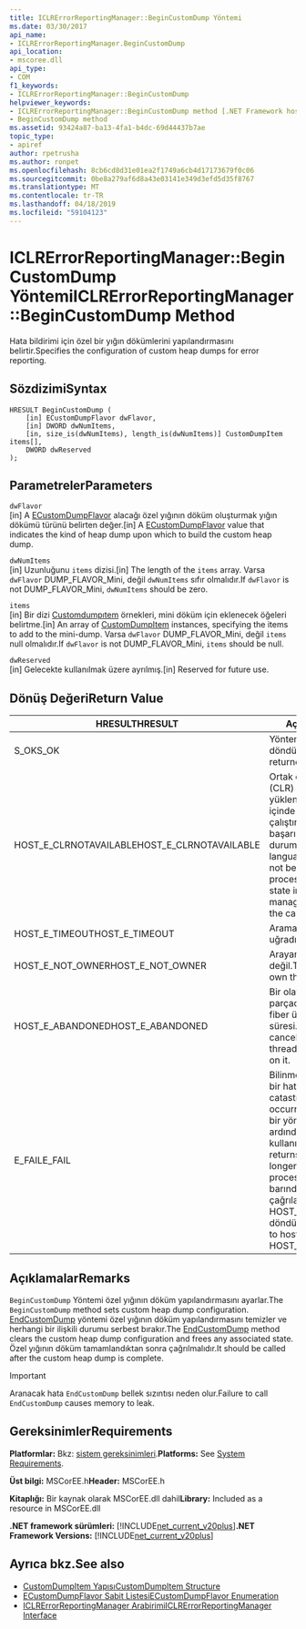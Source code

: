 ```yaml
---
title: ICLRErrorReportingManager::BeginCustomDump Yöntemi
ms.date: 03/30/2017
api_name:
- ICLRErrorReportingManager.BeginCustomDump
api_location:
- mscoree.dll
api_type:
- COM
f1_keywords:
- ICLRErrorReportingManager::BeginCustomDump
helpviewer_keywords:
- ICLRErrorReportingManager::BeginCustomDump method [.NET Framework hosting]
- BeginCustomDump method
ms.assetid: 93424a87-ba13-4fa1-b4dc-69d44437b7ae
topic_type:
- apiref
author: rpetrusha
ms.author: ronpet
ms.openlocfilehash: 8cb6cd8d31e01ea2f1749a6cb4d17173679f0c06
ms.sourcegitcommit: 0be8a279af6d8a43e03141e349d3efd5d35f8767
ms.translationtype: MT
ms.contentlocale: tr-TR
ms.lasthandoff: 04/18/2019
ms.locfileid: "59104123"
---
```

# <a name="iclrerrorreportingmanagerbegincustomdump-method"></a><span data-ttu-id="41082-102">ICLRErrorReportingManager::BeginCustomDump Yöntemi</span><span class="sxs-lookup"><span data-stu-id="41082-102">ICLRErrorReportingManager::BeginCustomDump Method</span></span>
<span data-ttu-id="41082-103">Hata bildirimi için özel bir yığın dökümlerini yapılandırmasını belirtir.</span><span class="sxs-lookup"><span data-stu-id="41082-103">Specifies the configuration of custom heap dumps for error reporting.</span></span>  
  
## <a name="syntax"></a><span data-ttu-id="41082-104">Sözdizimi</span><span class="sxs-lookup"><span data-stu-id="41082-104">Syntax</span></span>  
  
```  
HRESULT BeginCustomDump (  
    [in] ECustomDumpFlavor dwFlavor,  
    [in] DWORD dwNumItems,  
    [in, size_is(dwNumItems), length_is(dwNumItems)] CustomDumpItem items[],  
    DWORD dwReserved  
);  
```  
  
## <a name="parameters"></a><span data-ttu-id="41082-105">Parametreler</span><span class="sxs-lookup"><span data-stu-id="41082-105">Parameters</span></span>  
 `dwFlavor`  
 <span data-ttu-id="41082-106">[in] A [ECustomDumpFlavor](../../../../docs/framework/unmanaged-api/hosting/ecustomdumpflavor-enumeration.md) alacağı özel yığının döküm oluşturmak yığın dökümü türünü belirten değer.</span><span class="sxs-lookup"><span data-stu-id="41082-106">[in] A [ECustomDumpFlavor](../../../../docs/framework/unmanaged-api/hosting/ecustomdumpflavor-enumeration.md) value that indicates the kind of heap dump upon which to build the custom heap dump.</span></span>  
  
 `dwNumItems`  
 <span data-ttu-id="41082-107">[in] Uzunluğunu `items` dizisi.</span><span class="sxs-lookup"><span data-stu-id="41082-107">[in] The length of the `items` array.</span></span> <span data-ttu-id="41082-108">Varsa `dwFlavor` DUMP_FLAVOR_Mini, değil `dwNumItems` sıfır olmalıdır.</span><span class="sxs-lookup"><span data-stu-id="41082-108">If `dwFlavor` is not DUMP_FLAVOR_Mini, `dwNumItems` should be zero.</span></span>  
  
 `items`  
 <span data-ttu-id="41082-109">[in] Bir dizi [Customdumpıtem](../../../../docs/framework/unmanaged-api/hosting/customdumpitem-structure.md) örnekleri, mini döküm için eklenecek öğeleri belirtme.</span><span class="sxs-lookup"><span data-stu-id="41082-109">[in] An array of [CustomDumpItem](../../../../docs/framework/unmanaged-api/hosting/customdumpitem-structure.md) instances, specifying the items to add to the mini-dump.</span></span> <span data-ttu-id="41082-110">Varsa `dwFlavor` DUMP_FLAVOR_Mini, değil `items` null olmalıdır.</span><span class="sxs-lookup"><span data-stu-id="41082-110">If `dwFlavor` is not DUMP_FLAVOR_Mini, `items` should be null.</span></span>  
  
 `dwReserved`  
 <span data-ttu-id="41082-111">[in] Gelecekte kullanılmak üzere ayrılmış.</span><span class="sxs-lookup"><span data-stu-id="41082-111">[in] Reserved for future use.</span></span>  
  
## <a name="return-value"></a><span data-ttu-id="41082-112">Dönüş Değeri</span><span class="sxs-lookup"><span data-stu-id="41082-112">Return Value</span></span>  
  
|<span data-ttu-id="41082-113">HRESULT</span><span class="sxs-lookup"><span data-stu-id="41082-113">HRESULT</span></span>|<span data-ttu-id="41082-114">Açıklama</span><span class="sxs-lookup"><span data-stu-id="41082-114">Description</span></span>|  
|-------------|-----------------|  
|<span data-ttu-id="41082-115">S_OK</span><span class="sxs-lookup"><span data-stu-id="41082-115">S_OK</span></span>|<span data-ttu-id="41082-116">Yöntemi başarıyla döndürüldü.</span><span class="sxs-lookup"><span data-stu-id="41082-116">The method returned successfully.</span></span>|  
|<span data-ttu-id="41082-117">HOST_E_CLRNOTAVAILABLE</span><span class="sxs-lookup"><span data-stu-id="41082-117">HOST_E_CLRNOTAVAILABLE</span></span>|<span data-ttu-id="41082-118">Ortak dil çalışma zamanı (CLR) işlem içine yüklenmemiş olan veya CLR içinde yönetilen kod çalıştıramaz veya çağrı başarılı şekilde işleme bir durumda değil.</span><span class="sxs-lookup"><span data-stu-id="41082-118">The common language runtime (CLR) has not been loaded into a process, or the CLR is in a state in which it cannot run managed code or process the call successfully.</span></span>|  
|<span data-ttu-id="41082-119">HOST_E_TIMEOUT</span><span class="sxs-lookup"><span data-stu-id="41082-119">HOST_E_TIMEOUT</span></span>|<span data-ttu-id="41082-120">Arama zaman aşımına uğradı.</span><span class="sxs-lookup"><span data-stu-id="41082-120">The call timed out.</span></span>|  
|<span data-ttu-id="41082-121">HOST_E_NOT_OWNER</span><span class="sxs-lookup"><span data-stu-id="41082-121">HOST_E_NOT_OWNER</span></span>|<span data-ttu-id="41082-122">Arayan bir kilide sahip değil.</span><span class="sxs-lookup"><span data-stu-id="41082-122">The caller does not own the lock.</span></span>|  
|<span data-ttu-id="41082-123">HOST_E_ABANDONED</span><span class="sxs-lookup"><span data-stu-id="41082-123">HOST_E_ABANDONED</span></span>|<span data-ttu-id="41082-124">Bir olay engellenen bir iş parçacığı iptal edildi veya fiber üzerinde bekleme süresi.</span><span class="sxs-lookup"><span data-stu-id="41082-124">An event was canceled while a blocked thread or fiber was waiting on it.</span></span>|  
|<span data-ttu-id="41082-125">E_FAIL</span><span class="sxs-lookup"><span data-stu-id="41082-125">E_FAIL</span></span>|<span data-ttu-id="41082-126">Bilinmeyen geri dönülemez bir hata oluştu.</span><span class="sxs-lookup"><span data-stu-id="41082-126">An unknown catastrophic failure occurred.</span></span> <span data-ttu-id="41082-127">CLR, artık E_FAIL bir yöntemin dönüşünün ardından, işlem içinde kullanılamaz.</span><span class="sxs-lookup"><span data-stu-id="41082-127">After a method returns E_FAIL, the CLR is no longer usable within the process.</span></span> <span data-ttu-id="41082-128">Yöntemleri barındırma yapılan sonraki çağrılar HOST_E_CLRNOTAVAILABLE döndürür.</span><span class="sxs-lookup"><span data-stu-id="41082-128">Subsequent calls to hosting methods return HOST_E_CLRNOTAVAILABLE.</span></span>|  
  
## <a name="remarks"></a><span data-ttu-id="41082-129">Açıklamalar</span><span class="sxs-lookup"><span data-stu-id="41082-129">Remarks</span></span>  
 <span data-ttu-id="41082-130">`BeginCustomDump` Yöntemi özel yığının döküm yapılandırmasını ayarlar.</span><span class="sxs-lookup"><span data-stu-id="41082-130">The `BeginCustomDump` method sets custom heap dump configuration.</span></span> <span data-ttu-id="41082-131">[EndCustomDump](../../../../docs/framework/unmanaged-api/hosting/iclrerrorreportingmanager-endcustomdump-method.md) yöntemi özel yığının döküm yapılandırmasını temizler ve herhangi bir ilişkili durumu serbest bırakır.</span><span class="sxs-lookup"><span data-stu-id="41082-131">The [EndCustomDump](../../../../docs/framework/unmanaged-api/hosting/iclrerrorreportingmanager-endcustomdump-method.md) method clears the custom heap dump configuration and frees any associated state.</span></span> <span data-ttu-id="41082-132">Özel yığının döküm tamamlandıktan sonra çağrılmalıdır.</span><span class="sxs-lookup"><span data-stu-id="41082-132">It should be called after the custom heap dump is complete.</span></span>  
  
> [!IMPORTANT]
>  <span data-ttu-id="41082-133">Aranacak hata `EndCustomDump` bellek sızıntısı neden olur.</span><span class="sxs-lookup"><span data-stu-id="41082-133">Failure to call `EndCustomDump` causes memory to leak.</span></span>  
  
## <a name="requirements"></a><span data-ttu-id="41082-134">Gereksinimler</span><span class="sxs-lookup"><span data-stu-id="41082-134">Requirements</span></span>  
 <span data-ttu-id="41082-135">**Platformlar:** Bkz: [sistem gereksinimleri](../../../../docs/framework/get-started/system-requirements.md).</span><span class="sxs-lookup"><span data-stu-id="41082-135">**Platforms:** See [System Requirements](../../../../docs/framework/get-started/system-requirements.md).</span></span>  
  
 <span data-ttu-id="41082-136">**Üst bilgi:** MSCorEE.h</span><span class="sxs-lookup"><span data-stu-id="41082-136">**Header:** MSCorEE.h</span></span>  
  
 <span data-ttu-id="41082-137">**Kitaplığı:** Bir kaynak olarak MSCorEE.dll dahil</span><span class="sxs-lookup"><span data-stu-id="41082-137">**Library:** Included as a resource in MSCorEE.dll</span></span>  
  
 <span data-ttu-id="41082-138">**.NET framework sürümleri:** [!INCLUDE[net_current_v20plus](../../../../includes/net-current-v20plus-md.md)]</span><span class="sxs-lookup"><span data-stu-id="41082-138">**.NET Framework Versions:** [!INCLUDE[net_current_v20plus](../../../../includes/net-current-v20plus-md.md)]</span></span>  
  
## <a name="see-also"></a><span data-ttu-id="41082-139">Ayrıca bkz.</span><span class="sxs-lookup"><span data-stu-id="41082-139">See also</span></span>

- [<span data-ttu-id="41082-140">CustomDumpItem Yapısı</span><span class="sxs-lookup"><span data-stu-id="41082-140">CustomDumpItem Structure</span></span>](../../../../docs/framework/unmanaged-api/hosting/customdumpitem-structure.md)
- [<span data-ttu-id="41082-141">ECustomDumpFlavor Sabit Listesi</span><span class="sxs-lookup"><span data-stu-id="41082-141">ECustomDumpFlavor Enumeration</span></span>](../../../../docs/framework/unmanaged-api/hosting/ecustomdumpflavor-enumeration.md)
- [<span data-ttu-id="41082-142">ICLRErrorReportingManager Arabirimi</span><span class="sxs-lookup"><span data-stu-id="41082-142">ICLRErrorReportingManager Interface</span></span>](../../../../docs/framework/unmanaged-api/hosting/iclrerrorreportingmanager-interface.md)
